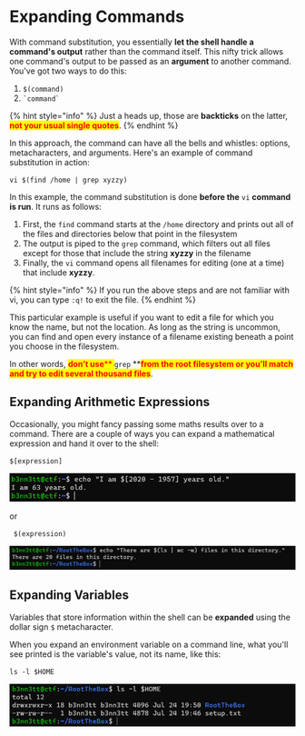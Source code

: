 # Expanding Commands

With command substitution, you essentially **let the shell handle a command's output** rather than the command itself. This nifty trick allows one command's output to be passed as an **argument** to another command. You've got two ways to do this:

1. `$(command)`&#x20;
2. `` `command` ``

{% hint style="info" %}
Just a heads up, those are **backticks** on the latter, <mark style="color:red;">**not your usual single quotes**</mark>.
{% endhint %}

In this approach, the command can have all the bells and whistles: options, metacharacters, and arguments. Here's an example of command substitution in action:

```
vi $(find /home | grep xyzzy)
```

In this example, the command substitution is done **before the** `vi` **command is run**. It runs as follows:

1. First, the `find` command starts at the `/home` directory and prints out all of the files and directories below that point in the filesystem
2. The output is piped to the `grep` command, which filters out all files except for those that include the string **xyzzy** in the filename
3. Finally, the `vi` command opens all filenames for editing (one at a time) that include **xyzzy**.

{% hint style="info" %}
If you run the above steps and are not familiar with vi, you can type `:q!` to exit the file.
{% endhint %}

This particular example is useful if you want to edit a file for which you know the name, but not the location. As long as the string is uncommon, you can find and open every instance of a filename existing beneath a point you choose in the filesystem.

In other words, <mark style="color:red;">**don’t use**</mark><mark style="color:red;">** **</mark><mark style="color:red;">**`grep`**</mark><mark style="color:red;">** **</mark><mark style="color:red;">**from the root filesystem or you’ll match and try to edit several thousand files**</mark>.

##

## Expanding Arithmetic Expressions

Occasionally, you might fancy passing some maths results over to a command. There are a couple of ways you can expand a mathematical expression and hand it over to the shell:

```
$[expression]
```

![Arithmetic expression is interpreted first, and passed to echo for printing to the terminal](<../../../../../../../.gitbook/assets/image (27).png>)

&#x20;   or

```
 $(expression)
```

![The result of the commands, once complete, is passed to echo for printing to ther](<../../../../../../../.gitbook/assets/image (21).png>)

##

## Expanding Variables

Variables that store information within the shell can be **expanded** using the dollar sign `$` metacharacter.

When you expand an environment variable on a command line, what you'll see printed is the variable's value, not its name, like this:

```
ls -l $HOME
```

![Using $HOME as an argument to ls -l causes a long listing of the home directory to be printed](<../../../../../../../.gitbook/assets/image (108).png>)

